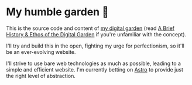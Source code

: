 # My humble garden 🌱

This is the source code and content of
[my digital garden](https://fglt.fr) (read
[A Brief History & Ethos of the Digital Garden](https://maggieappleton.com/garden-history)
if you're unfamiliar with the concept).

I'll try and build this in the open, fighting my urge for
perfectionism, so it'll be an ever-evolving website.

I'll strive to use bare web technologies as much as possible,
leading to a simple and efficient website. I'm currently betting
on [Astro](https://astro.build/) to provide just the right level
of abstraction.
